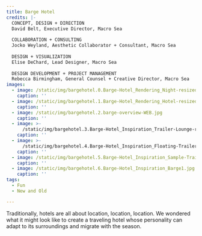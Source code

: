 ```yaml
---
title: Barge Hotel
credits: |-
  CONCEPT, DESIGN + DIRECTION  
  David Belt, Executive Director, Macro Sea  
    
  COLLABORATION + CONSULTING  
  Jocko Weyland, Aesthetic Collaborator + Consultant, Macro Sea  
    
  DESIGN + VISUALIZATION  
  Elise DeChard, Lead Designer, Macro Sea  
    
  DESIGN DEVELOPMENT + PROJECT MANAGEMENT  
  Rebecca Birmingham, General Counsel + Creative Director, Macro Sea
images:
  - image: /static/img/bargehotel.0.Barge-Hotel_Rendering_Night-resized-for-web.jpg
    caption: ''
  - image: /static/img/bargehotel.1.Barge-Hotel_Rendering_Hotel-resized-for-web2.jpg
    caption: ''
  - image: /static/img/bargehotel.2.barge-overview-WEB.jpg
    caption: ''
  - image: >-
      /static/img/bargehotel.3.Barge-Hotel_Inspiration_Trailer-Lounge-resized1.jpg
    caption: ''
  - image: >-
      /static/img/bargehotel.4.Barge-Hotel_Inspiration_Floating-Trailer_Resized-for-web31.jpg
    caption: ''
  - image: /static/img/bargehotel.5.Barge-Hotel_Inspiration_Sample-Trailers11.jpg
    caption: ''
  - image: /static/img/bargehotel.6.Barge-Hotel_Inspiration_Barge1.jpg
    caption: ''
tags:
  - Fun
  - New and Old

---
```

Traditionally, hotels are all about location, location, location. We wondered what it might look like to create a traveling hotel whose personality can adapt to its surroundings and migrate with the season.